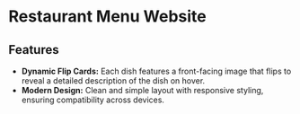 # Restaurant Menu Website

## Features

- **Dynamic Flip Cards:** Each dish features a front-facing image that flips to reveal a detailed description of the dish on hover.
- **Modern Design:** Clean and simple layout with responsive styling, ensuring compatibility across devices.